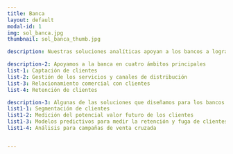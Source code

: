 ```yaml
---
title: Banca
layout: default
modal-id: 1
img: sol_banca.jpg
thumbnail: sol_banca_thumb.jpg

description: Nuestras soluciones analíticas apoyan a los bancos a lograr un mayor conocimiento de sus clientes y de su potencial valor futuro, resultando en un valioso aporte para las estrategias de captación y retención de clientes, así como una palanca para impulsar la venta de productos financieros

description-2: Apoyamos a la banca en cuatro ámbitos principales
list-1: Captación de clientes
list-2: Gestión de los servicios y canales de distribución
list-3: Relacionamiento comercial con clientes
list-4: Retención de clientes

description-3: Algunas de las soluciones que diseñamos para los bancos
list1-1: Segmentación de clientes
list1-2: Medición del potencial valor futuro de los clientes
list1-3: Modelos predictivos para medir la retención y fuga de clientes
list1-4: Análisis para campañas de venta cruzada


---
```


